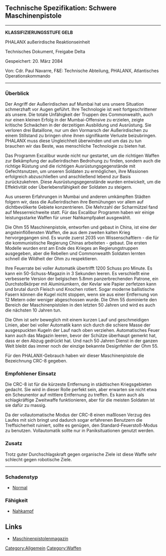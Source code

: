 ## Technische Spezifikation: Schwere Maschinenpistole

------------------------------------------------------------------------

**KLASSIFIZIERUNGSSTUFE GELB**

PHALANX außerirdische Reaktionseinheit

Technisches Dokument, Freigabe Delta

Gespeichert: 20. März 2084

Von: Cdr. Paul Navarre, F&E: Technische Abteilung, PHALANX, Atlantisches
Operationskommando

------------------------------------------------------------------------

### Überblick

Der Angriff der Außerirdischen auf Mumbai hat uns unsere Situation
schmerzhaft vor Augen geführt. Ihre Technologie ist weit
fortgeschrittener als unsere. Die totale Unfähigkeit der Truppen des
Commonwealth, auch nur einen kleinen Erfolg in der Mumbai-Offensive zu
erzielen, zeigte kritische Schwächen in der derzeitigen Ausbildung und
Ausrüstung. Sie verloren drei Bataillone, nur um den Vormarsch der
Außerirdischen zu einem Stillstand zu bringen ohne ihnen signifikante
Verluste beizubringen. PHALANX muss diese Ungleichheit überwinden und um
das zu tun brauchen wir das Beste, was menschliche Technologie zu bieten
hat.

Das Programm Excalibur wurde nicht nur gestartet, um die richtigen
Waffen zur Bekämpfung der außerirdischen Bedrohung zu finden, sondern
auch die richtige Rüstung und die richtigen Ausrüstungsgegenstände mit
Gefechtsnutzen, um unseren Soldaten zu ermöglichen, ihre Missionen
erfolgreich abzuschließen und anschließend lebend zur Basis
zurückzukehren. Diese Ausrüstungsgegenstände wurden entwickelt, um die
Effektivität oder Überlebensfähigkeit der Soldaten zu steigern.

Aus unseren Erfahrungen in Mumbai und anderen umkämpften Städten folgern
wir, dass die Außerirdischen ihre Bemühungen vor allem auf
dichtbevölkerte Gebiete konzentrieren. Die Mehrzahl der Scharmützel fand
auf Messerreichweite statt. Für das Excalibur Programm haben wir einige
leistungsstarke Waffen für unser Nahkampfpaket ausgewählt.

Die Ohm 55 Maschinenpistole, entworfen und gebaut in China, ist eine der
angsteinflößensten Waffen, die aus dem zweiten kalten Krieg
hervorgegangen sind. Es wurde zuerst 2035 von Wissenschaftlern - die für
die kommunistische Regierung Chinas arbeiteten - gebaut. Die ersten
Modelle wurden erst am Ende des Krieges an Regierungstruppen ausgegeben,
aber die Rebellen und Commonwealth Soldaten lernten schnell die Wildheit
der Ohm zu respektieren.

Ihre Feuerrate bei voller Automatik übertrifft 1200 Schuss pro Minute.
Es kann ein 50-Schuss-Magazin in 3 Sekunden leeren. Es verschießt eine
verbesserte Version der belgischen 5.8mm panzerbrechenden Patrone, ein
Durchstoßkörper mit Aluminiumkern, der Kevlar wie Papier zerfetzen kann
und brutal durch Fleisch und Knochen rotiert. Sogar moderne ballistische
Fasern können die Kugel nicht stoppen, wenn sie aus einer Entfernung von
12 Metern oder weniger abgeschossen wurde. Die Ohm 55 dominierte den
Bereich der Maschinenpistolen in den letzten 50 Jahren und wird es auch
die nächsten 10 Jahren tun.

Die Ohm ist sehr beweglich mit einem kurzen Lauf und geschmeidigen
Linien, aber bei voller Automatik kann sich durch die schiere Masse der
ausgespuckten Kugeln der Lauf nach oben verziehen. Automatisches Feuer
kann auch das Magazin leeren, bevor der Schütze überhaupt gemerkt hat,
dass er den Abzug gedrückt hat. Und nach 50 Jahren Dienst in der ganzen
Welt bleibt das immer noch der einzige bekannte Designfehler der Ohm 55.

Für den PHALANX-Gebrauch haben wir dieser Maschinenpistole die
Bezeichnung CRC-8 gegeben.

### Empfohlener Einsatz

Die CRC-8 ist für die kürzeste Entfernung in städtischen Kriegsgebieten
gedacht. Sie wird in dieser Rolle perfekt sein, aber erwarten sie nicht
etwa ein Scheunentor auf mittlere Entfernung zu treffen. Es kann auch
als schlagkräftige Zweitwaffe funktionieren, aber für die meisten
Soldaten ist sie dafür zu massig.

Da der vollautomatische Modus der CRC-8 einen maßlosen Verzug des Laufes
mit sich bringt und dadurch sogar erfahrenen Benutzern die
Treffsicherheit ruiniert, sollte es genügen, den
Standard-Feuerstoß-Modus zu benutzen. Vollautomatik sollte nur in
Paniksituationen genutzt werden.

### Zusatz

Trotz guter Durchschlagskraft gegen organische Ziele ist diese Waffe
sehr schlecht gegen robotische Ziele.

------------------------------------------------------------------------

### Schadenstyp

- [Normal](Schaden/Normal "wikilink")

### Fähigkeit

- [Nahkampf](Fähigkeiten/Nahkampf "wikilink")

## Links

- [Maschinenpistolenmagazin](Ausrüstung/Munition/Schwere_Maschinenpistole_Magazin "wikilink")

[Category:Allgemein](Category:Allgemein "wikilink")
[Category:Waffen](Category:Waffen "wikilink")
